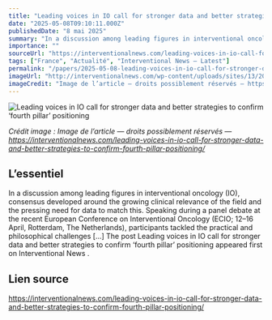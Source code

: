```yaml
---
title: "Leading voices in IO call for stronger data and better strategies to confirm ‘fourth pillar’ positioning"
date: "2025-05-08T09:10:11.000Z"
publishedDate: "8 mai 2025"
summary: "In a discussion among leading figures in interventional oncology (IO), consensus developed around the growing clinical relevance of the field and the pressing need for data to match this. Speaking during a panel debate at the recent European Conference on Interventional Oncology (ECIO; 12–16 April, Rotterdam, The Netherlands), participants tackled the practical and philosophical challenges [&#8230;] The post Leading voices in IO call for stronger data and better strategies to confirm ‘fourth pillar’ positioning appeared first on Interventional News ."
importance: ""
sourceUrl: "https://interventionalnews.com/leading-voices-in-io-call-for-stronger-data-and-better-strategies-to-confirm-fourth-pillar-positioning/"
tags: ["France", "Actualité", "Interventional News — Latest"]
permalink: "/papers/2025-05-08-leading-voices-in-io-call-for-stronger-data-and-better-strategies-to-confirm-fourth-pillar-positioning"
imageUrl: "http://interventionalnews.com/wp-content/uploads/sites/13/2025/05/Image-30-scaled.jpg"
imageCredit: "Image de l’article — droits possiblement réservés — https://interventionalnews.com/leading-voices-in-io-call-for-stronger-data-and-better-strategies-to-confirm-fourth-pillar-positioning/"
---
```


![Leading voices in IO call for stronger data and better strategies to confirm ‘fourth pillar’ positioning](http://interventionalnews.com/wp-content/uploads/sites/13/2025/05/Image-30-scaled.jpg)

*Crédit image : Image de l’article — droits possiblement réservés — https://interventionalnews.com/leading-voices-in-io-call-for-stronger-data-and-better-strategies-to-confirm-fourth-pillar-positioning/*

## L’essentiel

In a discussion among leading figures in interventional oncology (IO), consensus developed around the growing clinical relevance of the field and the pressing need for data to match this. Speaking during a panel debate at the recent European Conference on Interventional Oncology (ECIO; 12–16 April, Rotterdam, The Netherlands), participants tackled the practical and philosophical challenges [&#8230;] The post Leading voices in IO call for stronger data and better strategies to confirm ‘fourth pillar’ positioning appeared first on Interventional News .

## Lien source

https://interventionalnews.com/leading-voices-in-io-call-for-stronger-data-and-better-strategies-to-confirm-fourth-pillar-positioning/
